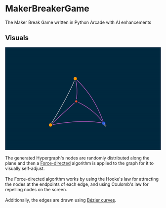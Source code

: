 # MakerBreakerGame
The Maker Break Game written in Python Arcade with AI enhancements

## Visuals
![](./media/demo.gif)

The generated Hypergraph's nodes are randomly distributed along the plane and then a 
[Force-directed](https://en.wikipedia.org/wiki/Force-directed_graph_drawing) algorithm
is applied to the graph for it to visually self-adjust.
<br/>
<br/>
The Force-directed algorithm works by using the Hooke's law for attracting the nodes at the endpoints of each edge, 
and using Coulomb's law for repelling nodes on the screen.
<br/>
<br/>
Additionally, the edges are drawn using [Bézier curves](https://en.wikipedia.org/wiki/B%C3%A9zier_curve).
